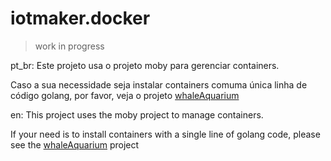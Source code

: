 # iotmaker.docker
> work in progress


pt_br: Este projeto usa o projeto moby para gerenciar containers.

Caso a sua necessidade seja instalar containers comuma única linha de código golang, por 
favor, veja o projeto 
[whaleAquarium](https://github.com/helmutkemper/iotmaker.docker.util.whaleAquarium)


en: This project uses the moby project to manage containers.

If your need is to install containers with a single line of golang code, please see the 
[whaleAquarium](https://github.com/helmutkemper/iotmaker.docker.util.whaleAquarium)
 project